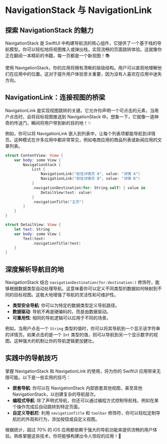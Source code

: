 ﻿# NavigationStack 与 NavigationLink

## 探索 NavigationStack 的魅力

NavigationStack 是 SwiftUI 中构建导航流的核心组件，它提供了一个基于栈的导航模型。你可以轻松地将视图推入或弹出栈，实现流畅的页面跳转体验。这就像你正在翻阅一本精彩的书籍，每一页都是一个新视图！📚

使用 NavigationStack，你的应用将拥有清晰的层级结构。用户可以直观地理解他们在应用中的位置。这对于提升用户体验至关重要，因为没有人喜欢在应用中迷失方向。

## NavigationLink：连接视图的桥梁

NavigationLink 是实现视图跳转的关键。它允许你声明一个可点击的元素，当用户点击时，会将目标视图推送到 NavigationStack 中。想象一下，它就像一道神奇的传送门，瞬间将用户带到新的目的地！✨

例如，你可以将 NavigationLink 嵌入到列表中，让每个列表项都能导航到详情页。这种模式在许多应用中都非常常见，例如电商应用的商品列表或新闻应用的文章列表。

```swift
struct ContentView: View {
    var body: some View {
        NavigationStack {
            List {
                NavigationLink("前往详情页 A", value: "详情 A")
                NavigationLink("前往详情页 B", value: "详情 B")
            }
            .navigationDestination(for: String.self) { value in
                DetailView(text: value)
            }
            .navigationTitle("主页")
        }
    }
}

struct DetailView: View {
    let text: String
    var body: some View {
        Text(text)
            .navigationTitle(text)
    }
}
```

## 深度解析导航目的地

NavigationStack 结合 `navigationDestination(for:destination:)` 修饰符，能够根据数据类型自动处理导航。这意味着你可以定义不同类型的数据如何映射到不同的目标视图。这极大地增强了导航的灵活性和可维护性。

*   **类型安全导航**: 你可以为特定的数据类型定义导航路径。
*   **数据驱动**: 导航不再是硬编码的，而是由数据驱动。
*   **可重用性**: 相同的导航逻辑可以应用于不同的场景。

例如，当用户点击一个 `String` 类型的值时，你可以将其导航到一个显示该字符串的详情页。如果点击的是一个 `Int` 类型的值，则可以导航到另一个显示数字的视图。这种强大的机制让你的导航逻辑更加健壮。

## 实践中的导航技巧

掌握 NavigationStack 和 NavigationLink 的使用，将为你的 SwiftUI 应用带来无限可能。以下是一些实用的技巧：

*   **嵌套导航**: 你可以在 NavigationStack 内部嵌套其他视图，甚至其他 NavigationStack，以创建复杂的导航层次。
*   **编程式导航**: 除了声明式导航，你还可以通过编程方式控制导航栈，例如在某个操作完成后自动跳转到特定页面。
*   **自定义导航栏**: 利用 `navigationTitle` 和 `toolbar` 修饰符，你可以轻松定制导航栏的外观和行为，添加按钮或自定义视图。

根据统计，超过 70% 的 iOS 应用都依赖于强大的导航功能来提供流畅的用户体验。熟练掌握这些技术，你将能够构建出令人惊叹的应用！🚀


